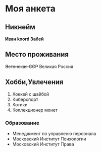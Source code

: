 # Моя анкета

## Никнейм

**Иван koord Забей**

## Место проживания

~~Эстонская ССР~~ 
Великая Россия

## Хобби,Увлечения
1. Хоккей с шайбой
2. Киберспорт
3. Котики
4. Коллекционер монет

### Образование
* Менеджмент по управленю персонала
* Московский Институт Психологии
* Московский Институт Права